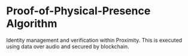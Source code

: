 # Proof-of-Physical-Presence Algorithm
Identity management and verification within Proximity. This is executed using data over audio and secured by blockchain.

